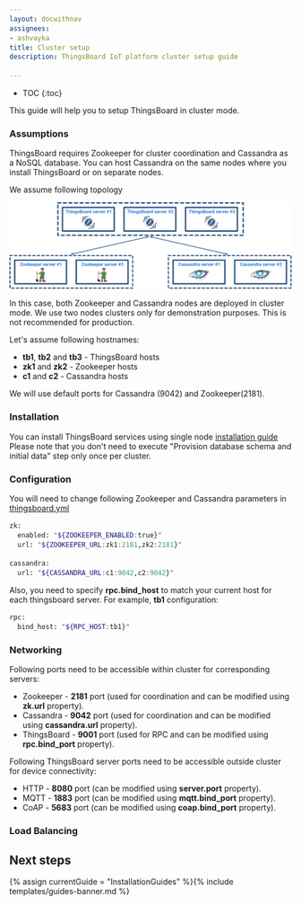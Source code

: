 ```yaml
---
layout: docwithnav
assignees:
- ashvayka
title: Cluster setup
description: ThingsBoard IoT platform cluster setup guide

---
```


* TOC
{:toc}

This guide will help you to setup ThingsBoard in cluster mode.

### Assumptions

ThingsBoard requires Zookeeper for cluster coordination and Cassandra as a NoSQL database.
You can host Cassandra on the same nodes where you install ThingsBoard or on separate nodes.

We assume following topology
 
![image](/images/user-guide/cluster-topology.svg)
 
In this case, both Zookeeper and Cassandra nodes are deployed in cluster mode. 
We use two nodes clusters only for demonstration purposes. 
This is not recommended for production.

Let's assume following hostnames:

 - **tb1**, **tb2** and **tb3** - ThingsBoard hosts
 - **zk1** and **zk2** - Zookeeper hosts
 - **c1** and **c2** - Cassandra hosts 
 
We will use default ports for Cassandra (9042) and Zookeeper(2181).

### Installation

You can install ThingsBoard services using single node [installation guide](/docs/user-guide/install/linux/)
Please note that you don't need to execute "Provision database schema and initial data" step only once per cluster.

### Configuration

You will need to change following Zookeeper and Cassandra parameters in [thingsboard.yml](/docs/user-guide/install/config/#thingsboardyml)

```bash
zk:
  enabled: "${ZOOKEEPER_ENABLED:true}"
  url: "${ZOOKEEPER_URL:zk1:2181,zk2:2181}"

cassandra:
  url: "${CASSANDRA_URL:c1:9042,c2:9042}"

```

Also, you need to specify **rpc.bind_host** to match your current host for each thingsboard server. For example, **tb1** configuration:

```bash
rpc:
  bind_host: "${RPC_HOST:tb1}"
```

### Networking

Following ports need to be accessible within cluster for corresponding servers:
 
 - Zookeeper - **2181** port (used for coordination and can be modified using **zk.url** property).
 - Cassandra - **9042** port (used for coordination and can be modified using **cassandra.url** property).
 - ThingsBoard - **9001** port (used for RPC and can be modified using **rpc.bind_port** property).
 
Following ThingsBoard server ports need to be accessible outside cluster for device connectivity:
 
 - HTTP - **8080** port (can be modified using **server.port** property).
 - MQTT - **1883** port (can be modified using **mqtt.bind_port** property).
 - CoAP - **5683** port (can be modified using **coap.bind_port** property).

### Load Balancing



## Next steps

{% assign currentGuide = "InstallationGuides" %}{% include templates/guides-banner.md %}

<br/>
<br/>